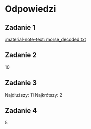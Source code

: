 # Odpowiedzi

## Zadanie 1

[:material-note-text: morse_decoded.txt](../../../../assets/morse-code/morse_decoded.txt)

## Zadanie 2

10

## Zadanie 3

Najdłuższy: 11
Najkrótszy: 2

## Zadanie 4

5